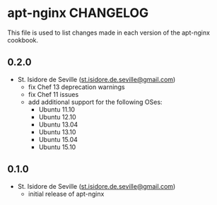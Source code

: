 apt-nginx CHANGELOG
=====================
This file is used to list changes made in each version of the apt-nginx
cookbook.

0.2.0
-----
- St. Isidore de Seville (st.isidore.de.seville@gmail.com)
  - fix Chef 13 deprecation warnings
  - fix Chef 11 issues
  - add additional support for the following OSes:
    - Ubuntu 11.10
    - Ubuntu 12.10
    - Ubuntu 13.04
    - Ubuntu 13.10
    - Ubuntu 15.04
    - Ubuntu 15.10

0.1.0
-----
- St. Isidore de Seville (st.isidore.de.seville@gmail.com)
  - initial release of apt-nginx
